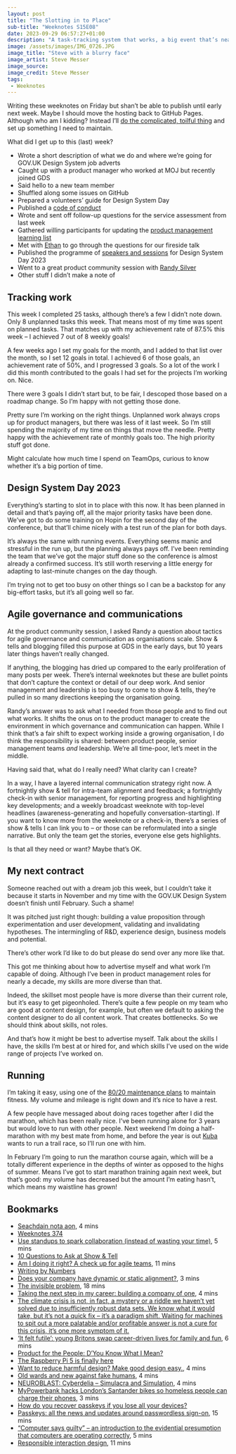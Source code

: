 ```yaml
---
layout: post
title: "The Slotting in to Place"
sub-title: "Weeknotes S15E08"
date: 2023-09-29 06:57:27+01:00
description: "A task-tracking system that works, a big event that’s nearly sorted, and promoting skills instead asking for roles."
image: /assets/images/IMG_0726.JPG
image_title: "Steve with a blurry face"
image_artist: Steve Messer
image_source:
image_credit: Steve Messer
tags:
 - Weeknotes
---
```


Writing these weeknotes on Friday but shan’t be able to publish until early next week. Maybe I should move the hosting back to GitHub Pages. Although who am I kidding? Instead I’ll [do the complicated, toilful thing](https://elk.zone/indieweb.social/@stevenjmesser/111152758103284131) and set up something I need to maintain.

What did I get up to this (last) week?

- Wrote a short description of what we do and where we’re going for GOV.‌UK Design System job adverts
- Caught up with a product manager who worked at MOJ but recently joined GDS
- Said hello to a new team member
- Shuffled along some issues on GitHub
- Prepared a volunteers’ guide for Design System Day
- Published a [code of conduct](https://design-system.service.gov.uk/code-of-conduct/)
- Wrote and sent off follow-up questions for the service assessment from last week
- Gathered willing participants for updating the [product management learning list](https://docs.google.com/spreadsheets/d/15bimOfA5EYpvfC3UbU8MUV-qUjhSKdcrukHisQqNzhU/edit#gid=0)
- Met with [Ethan](https://ethanmarcotte.com) to go through the questions for our fireside talk
- Published the programme of [speakers and sessions](https://design-system.service.gov.uk/community/design-system-day/#speakers-and-sessions) for Design System Day 2023
- Went to a great product community session with [Randy Silver](https://outofowls.com)
- Other stuff I didn’t make a note of

## Tracking work

This week I completed 25 tasks, although there’s a few I didn’t note down. Only 8 unplanned tasks this week. That means most of my time was spent on planned tasks. That matches up with my achievement rate of 87.5% this week – I achieved 7 out of 8 weekly goals!

A few weeks ago I set my goals for the month, and I added to that list over the month, so I set 12 goals in total. I achieved 6 of those goals, an achievement rate of 50%, and I progressed 3 goals. So a lot of the work I did this month contributed to the goals I had set for the projects I’m working on. Nice.

There were 3 goals I didn’t start but, to be fair, I descoped those based on a roadmap change. So I’m happy with not getting those done.

Pretty sure I’m working on the right things. Unplanned work always crops up for product managers, but there was less of it last week. So I’m still spending the majority of my time on things that move the needle. Pretty happy with the achievement rate of monthly goals too. The high priority stuff got done.

Might calculate how much time I spend on TeamOps, curious to know whether it’s a big portion of time.

## Design System Day 2023

Everything’s starting to slot in to place with this now. It has been planned in detail and that’s paying off, all the major priority tasks have been done. We’ve got to do some training on Hopin for the second day of the conference, but that’ll chime nicely with a test run of the plan for both days.

It’s always the same with running events. Everything seems manic and stressful in the run up, but the planning always pays off. I’ve been reminding the team that we’ve got the major stuff done so the conference is almost already a confirmed success. It’s still worth reserving a little energy for adapting to last-minute changes on the day though.

I’m trying not to get too busy on other things so I can be a backstop for any big-effort tasks, but it’s all going well so far.

## Agile governance and communications

At the product community session, I asked Randy a question about tactics for agile governance and communication as organisations scale. Show & tells and blogging filled this purpose at GDS in the early days, but 10 years later things haven’t really changed.

If anything, the blogging has dried up compared to the early proliferation of many posts per week. There’s internal weeknotes but these are bullet points that don’t capture the context or detail of our deep work. And senior management and leadership is too busy to come to show & tells, they’re pulled in so many directions keeping the organisation going.

Randy’s answer was to ask what I needed from those people and to find out what works. It shifts the onus on to the product manager to create the environment in which governance and communication can happen. While I think that’s a fair shift to expect working inside a growing organisation, I do think the responsibility is shared: between product people, senior management teams *and* leadership. We’re all time-poor, let’s meet in the middle.

Having said that, what do I really need? What clarity can I create?

In a way, I have a layered internal communication strategy right now. A fortnightly show & tell for intra-team alignment and feedback; a fortnightly check-in with senior management, for reporting progress and highlighting key developments; and a weekly broadcast weeknote with top-level headlines (awareness-generating and hopefully conversation-starting). If you want to know more from the weeknote or a check-in, there’s a series of show & tells I can link you to – or those can be reformulated into a single narrative. But only the team get the stories, everyone else gets highlights.

Is that all they need or want? Maybe that’s OK.

## My next contract

Someone reached out with a dream job this week, but I couldn’t take it because it starts in November and my time with the GOV.‌UK Design System doesn’t finish until February. Such a shame!

It was pitched just right though: building a value proposition through experimentation and user development, validating and invalidating hypotheses. The intermingling of R&D, experience design, business models and potential.

There’s other work I’d like to do but please do send over any more like that.

This got me thinking about how to advertise myself and what work I’m capable of doing. Although I’ve been in product management roles for nearly a decade, my skills are more diverse than that.

Indeed, the skillset most people have is more diverse than their current role, but it’s easy to get pigeonholed. There’s quite a few people on my team who are good at content design, for example, but often we default to asking the content designer to do all content work. That creates bottlenecks. So we should think about skills, not roles.

And that’s how it might be best to advertise myself. Talk about the skills I have, the skills I’m best at or hired for, and which skills I’ve used on the wide range of projects I’ve worked on.

## Running

I’m taking it easy, using one of the [80/20 maintenance plans](https://www.8020endurance.com/plans/run-plans/?fwp_plan_type=maintenance) to maintain fitness. My volume and mileage is right down and it’s nice to have a rest.

A few people have messaged about doing races together after I did the marathon, which has been really nice. I’ve been running alone for 3 years but would love to run with other people. Next weekend I’m doing a half-marathon with my best mate from home, and before the year is out [Kuba](https://www.kubabartwicki.com) wants to run a trail race, so I’ll run one with him.

In February I’m going to run the marathon course again, which will be a totally different experience in the depths of winter as opposed to the highs of summer. Means I’ve got to start marathon training again next week, but that’s good: my volume has decreased but the amount I’m eating hasn’t, which means my waistline has grown!

## Bookmarks

- [Seachdain nota aon](https://digitalbydefault.com/2023/09/22/seachdain-nota-aon/), 4 mins
- [Weeknotes 374](https://rogerswannell.com/weeknotes/weeknotes-374/)
- [Use standups to spark collaboration (instead of wasting your time)](https://multi.app/blog/use-standups-to-spark-collaboration-instead-of-wasting-your-time), 5 mins
- [10 Questions to Ask at Show & Tell](https://public.digital/2023/03/21/agile-governance-10-questions-to-ask-at-show-tell)
- [Am I doing it right? A check up for agile teams](https://18f.gsa.gov/2023/03/23/A-check-up-for-agile-teams/), 11 mins
- [Writing by Numbers](https://ia.net/topics/writing-by-numbers)
- [Does your company have dynamic or static alignment?](https://blog.doubleloop.app/does-your-company-have-dynamic-or-static-alignment/), 3 mins
- [The invisible problem](https://jenson.org/text/), 18 mins
- [Taking the next step in my career: building a company of one](http://jlzych.com/2023/05/06/taking-the-next-step-in-my-career-building-a-company-of-one/), 4 mins
- [The climate crisis is not, in fact, a mystery or a riddle we haven’t yet solved due to insufficiently robust data sets. We know what it would take, but it’s not a quick fix – it’s a paradigm shift. Waiting for machines to spit out a more palatable and/or profitable answer is not a cure for this crisis, it’s one more symptom of it.](https://stml.tumblr.com/post/729510997502672896/the-climate-crisis-is-not-in-fact-a-mystery-or-a)
- [‘It felt futile’: young Britons swap career-driven lives for family and fun](https://www.theguardian.com/money/2023/sep/26/it-felt-futile-young-britons-swap-career-driven-lives-for-family-and-fun), 6 mins
- [Product for the People: D’You Know What I Mean?](https://productforthepeople.xyz/product-for-the-people-dyou-know-what-i-mean-afb27224cef5)
- [The Raspberry Pi 5 is finally here](https://www.theverge.com/2023/9/28/23889238/raspberry-pi-5-specs-availability-pricing)
- [Want to reduce harmful design? Make good design easy.](https://medium.com/writing-by-if/want-to-reduce-harmful-design-make-good-design-easy-25641db61c89), 4 mins
- [Old wards and new against fake humans](https://interconnected.org/home/2023/09/22/wards), 4 mins
- [NEUROBLAST: Cyberdelia – Simulacra and Simulation](https://www.jwz.org/blog/2023/09/neuroblast-cyberdelia-simulacra-and-simulation/), 4 mins
- [MyPowerbank hacks London’s Santander bikes so homeless people can charge their phones](https://www.dezeen.com/2023/09/29/mypowerbank-hacks-santander-bikes-homeless-charge-phones/), 3 mins
- [How do you recover passkeys if you lose all your devices?](https://sixcolors.com/link/2022/06/how-do-you-recover-passkeys-if-you-lose-all-your-devices/)
- [Passkeys: all the news and updates around passwordless sign-on](https://www.theverge.com/2023/9/29/23895518/passkey-passwordless-login-announcements-news-updates), 15 mins
- [“Computer says guilty” – an introduction to the evidential presumption that computers are operating correctly](https://davidallengreen.com/2023/09/computer-says-guilty-an-introduction-to-the-evidential-presumption-that-computers-are-operating-correctly/), 5 mins
- [Responsible interaction design](https://www.vickyteinaki.com/blog/responsible-interaction-design/), 11 mins
